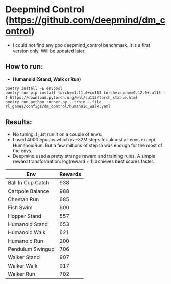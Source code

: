 # Deepmind Control (https://github.com/deepmind/dm_control)  

* I could not find any ppo deepmind_control benchmark. It is a first version only. Will be updated later.

## How to run:
* **Humanoid (Stand, Walk or Run)** 
```
poetry install -E envpool
poetry run pip install torch==1.11.0+cu113 torchvision==0.12.0+cu113 -f https://download.pytorch.org/whl/cu113/torch_stable.html
poetry run python runner.py --train --file rl_games/configs/dm_control/humanoid_walk.yaml
```

## Results:

* No tuning. I just run it on a couple of envs.
* I used 4000 epochs which is ~32M steps for almost all envs except HumanoidRun. But a few millions of stepsa was enough for the most of the envs.
* Deepmind used a pretty strange reward and training rules. A simple reward transformation: log(reward + 1) achieves best scores faster.

| Env           | Rewards       |
| ------------- | ------------- |
| Ball In Cup Catch  | 938  |
| Cartpole Balance  | 988  |
| Cheetah Run | 685  |
| Fish Swim  | 600  |
| Hopper Stand  | 557  |
| Humanoid Stand  | 653  |
| Humanoid Walk  | 621  |
| Humanoid Run  | 200  |
| Pendulum Swingup  | 706  |
| Walker Stand  | 907  |
| Walker Walk  | 917  |
| Walker Run  | 702  |
